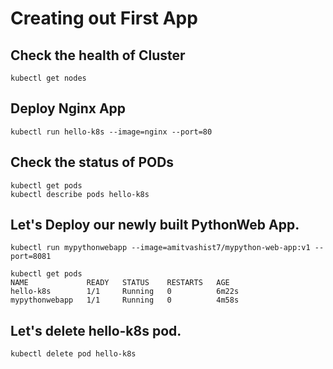 # Creating out First App

## Check the health of Cluster
```
kubectl get nodes
```

## Deploy Nginx App
```
kubectl run hello-k8s --image=nginx --port=80
```

## Check the status of PODs
```
kubectl get pods
kubectl describe pods hello-k8s
```

## Let's Deploy our newly built PythonWeb App.
```
kubectl run mypythonwebapp --image=amitvashist7/mypython-web-app:v1 --port=8081
```
```
kubectl get pods
NAME             READY   STATUS    RESTARTS   AGE
hello-k8s        1/1     Running   0          6m22s
mypythonwebapp   1/1     Running   0          4m58s
```

## Let's delete hello-k8s pod. 
```
kubectl delete pod hello-k8s
```
